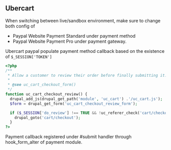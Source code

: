 ## Ubercart
When switching between live/sandbox environment, make sure to change both config of

  * Paypal Website Payment Standard under payment method
  * Paypal Website Payment Pro under payment gateway.

Ubercart paypal populate payment method callback based on the existence of `$_SESSION['TOKEN']` 

```php
<?php
/**
 * Allow a customer to review their order before finally submitting it.
 *
 * @see uc_cart_checkout_form()
 */
function uc_cart_checkout_review() {
  drupal_add_js(drupal_get_path('module', 'uc_cart') .'/uc_cart.js');
  $form = drupal_get_form('uc_cart_checkout_review_form');

  if ($_SESSION['do_review'] !== TRUE && !uc_referer_check('cart/checkout')) {
    drupal_goto('cart/checkout');
  }
?>
```

Payment callback registered under #submit handler through hook_form_alter of payment module.
